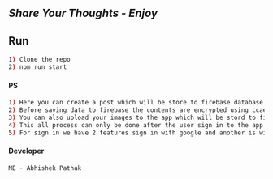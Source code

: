 ## _Share Your Thoughts  - Enjoy_

## Run
```sh
1) Clone the repo
2) npm run start
```

#### PS
```sh
1) Here you can create a post which will be store to firebase database
2) Before saving data to firebase the contents are encrypted using ccaesar cipher.
3) You can also upload your images to the app which will be stord to firebse storage.
4) This all process can only be done after the user sign in to the app
5) For sign in we have 2 features sign in with google and another is with email and password :) 
```

#### Developer
```sh
ME - Abhishek Pathak
```
